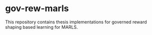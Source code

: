 # gov-rew-marls
This repository contains thesis implementations for governed reward shaping based learning for MARLS.
